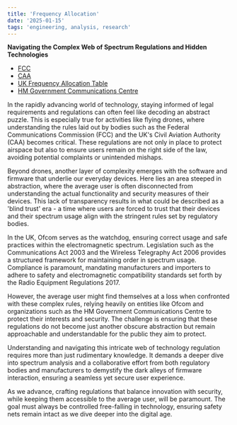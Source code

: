 ```yaml
---
title: 'Frequency Allocation'
date: '2025-01-15'
tags: 'engineering, analysis, research'
---
```


**Navigating the Complex Web of Spectrum Regulations and Hidden Technologies**

- [FCC](https://en.wikipedia.org/wiki/Federal_Communications_Commission)
- [CAA](https://en.wikipedia.org/wiki/Civil_Aviation_Authority_(United_Kingdom))
- [UK Frequency Allocation Table](https://static.ofcom.org.uk/static/spectrum/fat.html)
- [HM Government Communications Centre](https://www.hmgcc.gov.uk/)

In the rapidly advancing world of technology, staying informed of legal requirements and regulations can often feel like decoding an abstract puzzle. This is especially true for activities like flying drones, where understanding the rules laid out by bodies such as the Federal Communications Commission (FCC) and the UK's Civil Aviation Authority (CAA) becomes critical. These regulations are not only in place to protect airspace but also to ensure users remain on the right side of the law, avoiding potential complaints or unintended mishaps.

Beyond drones, another layer of complexity emerges with the software and firmware that underlie our everyday devices. Here lies an area steeped in abstraction, where the average user is often disconnected from understanding the actual functionality and security measures of their devices. This lack of transparency results in what could be described as a 'blind trust' era - a time where users are forced to trust that their devices and their spectrum usage align with the stringent rules set by regulatory bodies.

In the UK, Ofcom serves as the watchdog, ensuring correct usage and safe practices within the electromagnetic spectrum. Legislation such as the Communications Act 2003 and the Wireless Telegraphy Act 2006 provides a structured framework for maintaining order in spectrum usage. Compliance is paramount, mandating manufacturers and importers to adhere to safety and electromagnetic compatibility standards set forth by the Radio Equipment Regulations 2017.

However, the average user might find themselves at a loss when confronted with these complex rules, relying heavily on entities like Ofcom and organizations such as the HM Government Communications Centre to protect their interests and security. The challenge is ensuring that these regulations do not become just another obscure abstraction but remain approachable and understandable for the public they aim to protect.

Understanding and navigating this intricate web of technology regulation requires more than just rudimentary knowledge. It demands a deeper dive into spectrum analysis and a collaborative effort from both regulatory bodies and manufacturers to demystify the dark alleys of firmware interaction, ensuring a seamless yet secure user experience.

As we advance, crafting regulations that balance innovation with security, while keeping them accessible to the average user, will be paramount. The goal must always be controlled free-falling in technology, ensuring safety nets remain intact as we dive deeper into the digital age.
